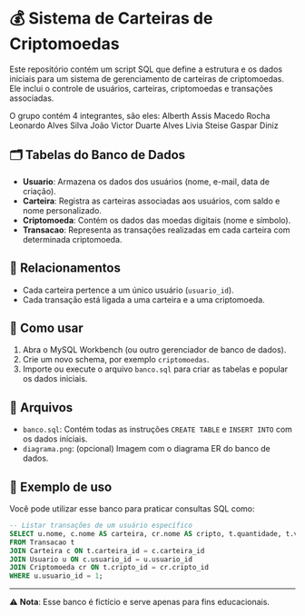 # 💰 Sistema de Carteiras de Criptomoedas

Este repositório contém um script SQL que define a estrutura e os dados iniciais para um sistema de gerenciamento de carteiras de criptomoedas. Ele inclui o controle de usuários, carteiras, criptomoedas e transações associadas.

O grupo contém 4 integrantes, são eles:
Alberth Assis Macedo Rocha
Leonardo Alves Silva
João Victor Duarte Alves
Livia Steise Gaspar Diniz

## 🗂 Tabelas do Banco de Dados

- **Usuario**: Armazena os dados dos usuários (nome, e-mail, data de criação).
- **Carteira**: Registra as carteiras associadas aos usuários, com saldo e nome personalizado.
- **Criptomoeda**: Contém os dados das moedas digitais (nome e símbolo).
- **Transacao**: Representa as transações realizadas em cada carteira com determinada criptomoeda.

## 🔗 Relacionamentos

- Cada carteira pertence a um único usuário (`usuario_id`).
- Cada transação está ligada a uma carteira e a uma criptomoeda.

## 🧪 Como usar

1. Abra o MySQL Workbench (ou outro gerenciador de banco de dados).
2. Crie um novo schema, por exemplo `criptomoedas`.
3. Importe ou execute o arquivo `banco.sql` para criar as tabelas e popular os dados iniciais.

## 📂 Arquivos

- `banco.sql`: Contém todas as instruções `CREATE TABLE` e `INSERT INTO` com os dados iniciais.
- `diagrama.png`: (opcional) Imagem com o diagrama ER do banco de dados.

## 📝 Exemplo de uso

Você pode utilizar esse banco para praticar consultas SQL como:
```sql
-- Listar transações de um usuário específico
SELECT u.nome, c.nome AS carteira, cr.nome AS cripto, t.quantidade, t.valor_total
FROM Transacao t
JOIN Carteira c ON t.carteira_id = c.carteira_id
JOIN Usuario u ON c.usuario_id = u.usuario_id
JOIN Criptomoeda cr ON t.cripto_id = cr.cripto_id
WHERE u.usuario_id = 1;
```

---

⚠️ **Nota**: Esse banco é fictício e serve apenas para fins educacionais.

